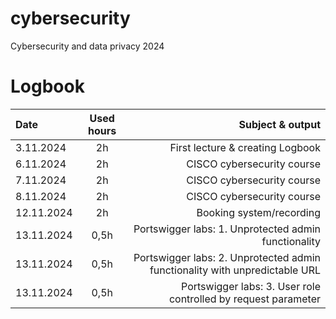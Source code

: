# cybersecurity
Cybersecurity and data privacy 2024 

# Logbook

| Date | Used hours | Subject & output | 
| :---         |     :---:      |          ---: |
| 3.11.2024   | 2h     | First lecture & creating Logbook   |
| 6.11.2024   | 2h     | CISCO cybersecurity course   |
| 7.11.2024   | 2h     | CISCO cybersecurity course  |
| 8.11.2024   | 2h     | CISCO cybersecurity course  |
| 12.11.2024  | 2h     | Booking system/recording  |
| 13.11.2024   | 0,5h     | Portswigger labs: 1. Unprotected admin functionality  |
| 13.11.2024   | 0,5h     | Portswigger labs: 2. Unprotected admin functionality with unpredictable URL  |
| 13.11.2024   | 0,5h     | Portswigger labs: 3. User role controlled by request parameter  |

